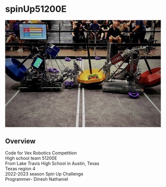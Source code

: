 # spinUp51200E
<div align='center'>
<img src="Screen Shot 2022-05-18 at 10.51.16 PM.png" alt="Alt text" title="Optional title">
</div>

## Overview
Code for Vex Robotics Competition  
High school team 51200E  
From Lake Travis High School in Austin, Texas  
Texas region 4  
2022-2023 season Spin Up Challenge    
Programmer- Dinesh Nathaniel    